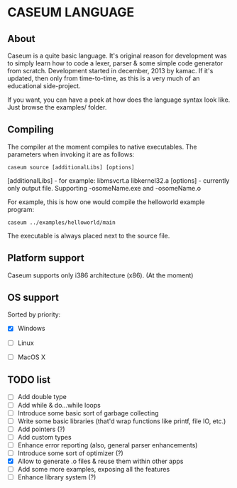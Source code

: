 CASEUM LANGUAGE
======

About
------
Caseum is a quite basic language. It's original reason for development was to simply learn how to code a lexer, parser & some simple code generator from scratch. Development started in december, 2013 by kamac. If it's updated, then only from time-to-time, as this is a very much of an educational side-project.

If you want, you can have a peek at how does the language syntax look like. Just browse the examples/ folder.

Compiling
------
The compiler at the moment compiles to native executables. The parameters when invoking it are as follows:
```
caseum source [additionalLibs] [options]
```
[additionalLibs] - for example: libmsvcrt.a libkernel32.a
[options] - currently only output file. Supporting -osomeName.exe and -osomeName.o

For example, this is how one would compile the helloworld example program:
```
caseum ../examples/helloworld/main
```
The executable is always placed next to the source file.

Platform support
------
Caseum supports only i386 architecture (x86). (At the moment)

OS support
------
Sorted by priority:
- [x] Windows
- [ ] Linux
- [ ] MacOS X
 

TODO list
------
- [ ] Add double type
- [ ] Add while & do...while loops
- [ ] Introduce some basic sort of garbage collecting
- [ ] Write some basic libraries (that'd wrap functions like printf, file IO, etc.)
- [ ] Add pointers (?)
- [ ] Add custom types
- [ ] Enhance error reporting (also, general parser enhancements)
- [ ] Introduce some sort of optimizer (?)
- [x] Allow to generate .o files & reuse them within other apps
- [ ] Add some more examples, exposing all the features
- [ ] Enhance library system (?)
